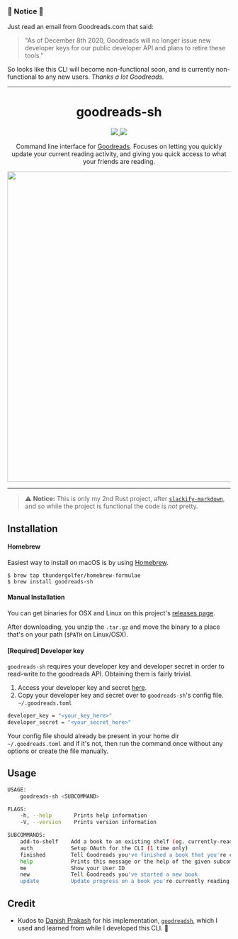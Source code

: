 ### 🚨 Notice 🚨

Just read an email from Goodreads.com that said:

> "As of December 8th 2020, Goodreads will no longer issue new developer keys for our public developer API and plans to retire these tools."

So looks like this CLI will become non-functional soon, and is currently non-functional to any new users. _Thanks a lot Goodreads._

----

<h1 align="center">goodreads-sh</h1>
<p align="center">
    <a href="https://travis-ci.com/thundergolfer/goodreads-sh">
        <img src="https://travis-ci.com/thundergolfer/goodreads-sh.svg?token=yHGWQ42iK2BPk1FjaUMc&branch=master">
    </a>
    <a href="https://ci.appveyor.com/project/thundergolfer/goodreads-sh">
        <img src="https://ci.appveyor.com/api/projects/status/y7su4tvu6agdkmc7?svg=true">
    </a>
</p>
<p align="center">Command line interface for <a href="https://goodreads.com" > Goodreads</a>. Focuses on letting you quickly update your current reading activity, and giving you quick access to what your friends are reading.</p>
<p align="center">
<a href="https://i.imgur.com/42j4zAW.gif"><img src="https://i.imgur.com/42j4zAW.gif" width="700"/></a>
</p>



--- 

> ⚠️ **Notice:** This is only my 2nd Rust project, after [`slackify-markdown`](https://github.com/thundergolfer/slackify-markdown), and so while the project is functional the code is _not_ pretty.

## Installation

#### Homebrew

Easiest way to install on macOS is by using [Homebrew](https://brew.sh/).

```
$ brew tap thundergolfer/homebrew-formulae
$ brew install goodreads-sh
```

#### Manual Installation

You can get binaries for OSX and Linux on this project's [releases page](https://github.com/thundergolfer/goodreads-sh/releases).

After downloading, you unzip the `.tar.gz` and move the binary to a place that's on your path (`$PATH` on Linux/OSX).

#### [Required] Developer key
`goodreads-sh` requires your developer key and developer secret in order to read-write to the goodreads API. Obtaining them is fairly trivial.

1. Access your developer key and secret [here](https://www.goodreads.com/api/keys).
2. Copy your developer key and secret over to `goodreads-sh`'s config file. `~/.goodreads.toml`
```sh
developer_key = "<your_key_here>"
developer_secret = "<your_secret_here>"
```

Your config file should already be present in your home dir `~/.goodreads.toml` and if it's not, then run the command once without any options or create the file manually.

## Usage

```bash
USAGE:
    goodreads-sh <SUBCOMMAND>

FLAGS:
    -h, --help       Prints help information
    -V, --version    Prints version information

SUBCOMMANDS:
    add-to-shelf    Add a book to an existing shelf (eg. currently-reading, to-read)
    auth            Setup OAuth for the CLI (1 time only)
    finished        Tell Goodreads you've finished a book that you're currently reading
    help            Prints this message or the help of the given subcommand(s)
    me              Show your User ID
    new             Tell Goodreads you've started a new book
    update          Update progress on a book you're currently reading
```

## Credit

- Kudos to [Danish Prakash](https://github.com/danishprakash/) for his implementation, [`goodreadsh`](https://github.com/danishprakash/goodreadsh), which I used and learned from while I developed this CLI. 🙏
